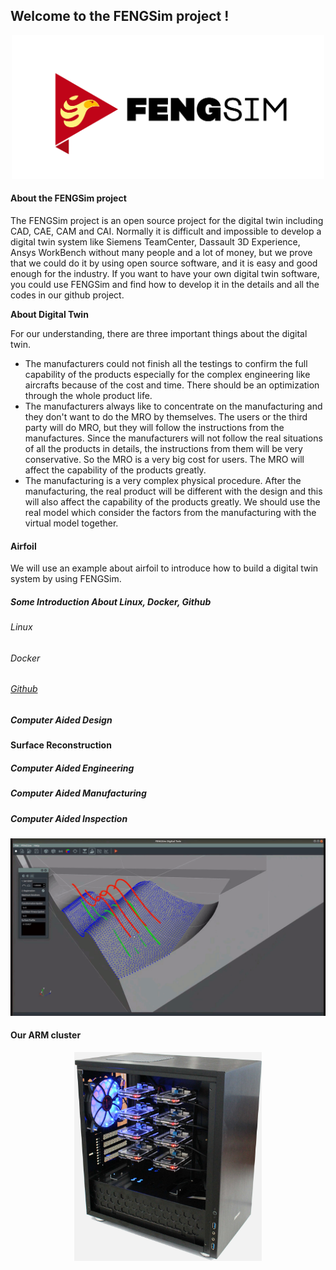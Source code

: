 ## Welcome to the FENGSim project !

<p align="center">
  <img src="images/Fengsim_logo_hi.png" width="500" title="arm cluster">
</p>

#### About the FENGSim project

The FENGSim project is an open source project for the digital twin including CAD, CAE, CAM and CAI. Normally it is difficult and impossible to develop a digital twin system like Siemens TeamCenter, Dassault 3D Experience, Ansys WorkBench without many people and a lot of money, but we prove that we could do it by using open source software, and it is easy and good enough for the industry. If you want to have your own digital twin software, you could use FENGSim and find how to develop it in the details  and all the codes in our github project. 

**About Digital Twin**

For our understanding, there are three important things about the digital twin. 

- The manufacturers could not finish all the testings to confirm the full capability of the products especially for the complex engineering like aircrafts because of the cost and time. There should be an optimization through the whole product life. 
- The manufacturers always like to concentrate on the manufacturing and they don't want to do the MRO by themselves. The users or the third party will do MRO, but they will follow the instructions from the manufactures. Since the manufacturers will not follow the real situations of all the products in details, the instructions from them will be very conservative. So the MRO is a very big cost for users. The MRO will affect the capability of the products greatly.
- The manufacturing is a very complex physical procedure. After the manufacturing, the real product will be different with the design and this will also affect the capability of the products greatly. We should use the real model which consider the factors from the manufacturing with the virtual model together.   

#### Airfoil

We will use an example about airfoil to introduce how to build a digital twin system by using FENGSim. 

##### Some Introduction About Linux, Docker, Github

###### Linux

###### Docker

###### [Github](https://github.com/fengsim/FENGSim-Dev/wiki/Github)

##### Computer Aided Design

**Surface Reconstruction**

##### Computer Aided Engineering

##### Computer Aided Manufacturing

##### Computer Aided Inspection

<p align="center">
  <img src="images/meas1.gif" width="600" title="arm cluster">
</p>

#### Our ARM cluster
<p align="center">
  <img src="images/Mark-1.jpg" width="300" title="arm cluster">
</p>


##### 

##### 